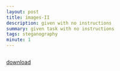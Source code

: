 ```yaml
---
layout: post
title: images-II
description: given with no instructions
summary: given task with no instructions
tags: steganography
minute: 1
---
```


<img src = 'https://pankace.github.io/violet-rabbit-v2/files/Images-II/my_new_image.png' alt hld doge align='center'/>

[download](https://pankace.github.io/violet-rabbit-v2/files/Images-II/my_new_image.png)